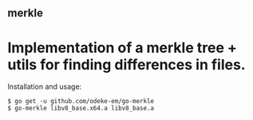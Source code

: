 ## merkle


Implementation of a merkle tree + utils for finding differences in files.
=====

Installation and usage:

```shell
$ go get -u github.com/odeke-em/go-merkle
$ go-merkle libv8_base.x64.a libv8_base.a
```
